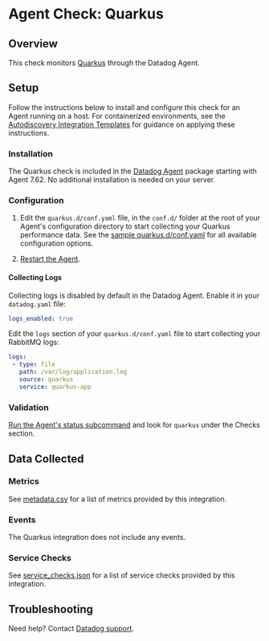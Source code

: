 # Agent Check: Quarkus

## Overview

This check monitors [Quarkus][1] through the Datadog Agent.

## Setup

Follow the instructions below to install and configure this check for an Agent running on a host. For containerized environments, see the [Autodiscovery Integration Templates][3] for guidance on applying these instructions.

### Installation

The Quarkus check is included in the [Datadog Agent][2] package starting with Agent 7.62.
No additional installation is needed on your server.

### Configuration

1. Edit the `quarkus.d/conf.yaml` file, in the `conf.d/` folder at the root of your Agent's configuration directory to start collecting your Quarkus performance data. See the [sample quarkus.d/conf.yaml][4] for all available configuration options.

2. [Restart the Agent][5].

#### Collecting Logs

Collecting logs is disabled by default in the Datadog Agent. Enable it in your `datadog.yaml` file:

   ```yaml
   logs_enabled: true
   ```

Edit the `logs` section of your `quarkus.d/conf.yaml` file to start collecting your RabbitMQ logs:

   ```yaml
   logs:
    - type: file
      path: /var/log/application.log
      source: quarkus
      service: quarkus-app
   ```

### Validation

[Run the Agent's status subcommand][6] and look for `quarkus` under the Checks section.

## Data Collected

### Metrics

See [metadata.csv][7] for a list of metrics provided by this integration.

### Events

The Quarkus integration does not include any events.

### Service Checks

See [service_checks.json][8] for a list of service checks provided by this integration.

## Troubleshooting

Need help? Contact [Datadog support][9].


[1]: https://quarkus.io/
[2]: https://app.datadoghq.com/account/settings/agent/latest
[3]: https://docs.datadoghq.com/agent/kubernetes/integrations/
[4]: https://github.com/DataDog/integrations-core/blob/master/quarkus/datadog_checks/quarkus/data/conf.yaml.example
[5]: https://docs.datadoghq.com/agent/guide/agent-commands/#start-stop-and-restart-the-agent
[6]: https://docs.datadoghq.com/agent/guide/agent-commands/#agent-status-and-information
[7]: https://github.com/DataDog/integrations-core/blob/master/quarkus/metadata.csv
[8]: https://github.com/DataDog/integrations-core/blob/master/quarkus/assets/service_checks.json
[9]: https://docs.datadoghq.com/help/
